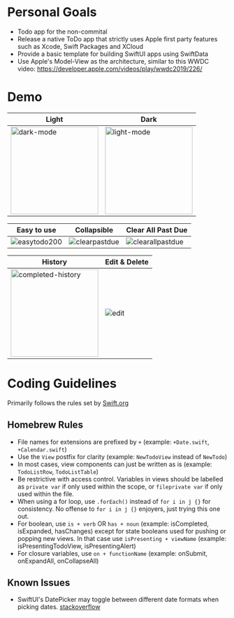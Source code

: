 # Personal Goals
- Todo app for the non-commital
- Release a native ToDo app that strictly uses Apple first party features such as Xcode, Swift Packages and XCloud
- Provide a basic template for building SwiftUI apps using SwiftData
- Use Apple's Model-View as the architecture, similar to this WWDC video: https://developer.apple.com/videos/play/wwdc2019/226/

# Demo
Light | Dark
--- | ---
<img width="200" alt="dark-mode" src="https://github.com/user-attachments/assets/31b5b39a-f7ec-4e2f-9988-a2669cd44987" /> | <img width="200" alt="light-mode" src="https://github.com/user-attachments/assets/e46e602d-0f88-4bba-901b-b6976730f64e" />

Easy to use | Collapsible | Clear All Past Due
--- | --- | ---
![easytodo200](https://github.com/user-attachments/assets/ea43e6f7-9bba-4ed0-a47b-fdb0e71ab8b0) | ![clearpastdue](https://github.com/user-attachments/assets/e3cc076b-32c6-4777-9816-b0512a367fbd) | ![clearallpastdue](https://github.com/user-attachments/assets/a6fcc795-c592-4d29-aa22-6233705bcd59)

History | Edit & Delete
--- | ---
<img width="200" alt="completed-history" src="https://github.com/user-attachments/assets/994f9a8c-65aa-4f86-ac74-459ef588c814" /> | ![edit](https://github.com/user-attachments/assets/b411cf21-b0be-43c3-8129-66386203bed5)

# Coding Guidelines
Primarily follows the rules set by [Swift.org](https://www.swift.org/documentation/api-design-guidelines/)

## Homebrew Rules
- File names for extensions are prefixed by `+` (example: `+Date.swift`, `+Calendar.swift`)
- Use the `View` postfix for clarity (example: `NewTodoView` instead of `NewTodo`)
- In most cases, view components can just be written as is (example: `TodoListRow`, `TodoListTable`)
- Be restrictive with access control. Variables in views should be labelled as `private var` if only used within the scope, or `fileprivate var` if only used within the file.
- When using a for loop, use `.forEach()` instead of `for i in j {}` for consistency. No offense to `for i in j {}` enjoyers, just trying this one out.
- For boolean, use `is + verb` OR `has + noun` (example: isCompleted, isExpanded, hasChanges) except for state booleans used for pushing or popping new views. In that case use `isPresenting + viewName` (example: isPresentingTodoView, isPresentingAlert)
- For closure variables, use `on + functionName` (example: onSubmit, onExpandAll, onCollapseAll)
## Known Issues
- SwiftUI's DatePicker may toggle between different date formats when picking dates. [stackoverflow](https://stackoverflow.com/questions/66090210/swiftui-datepicker-jumps-between-short-and-medium-date-formats-when-changing-the)
